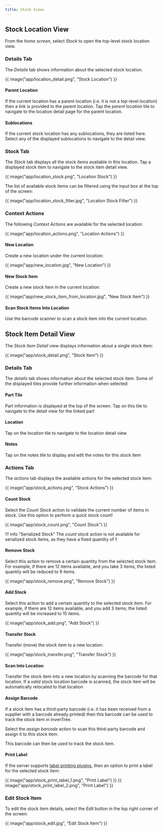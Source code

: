 ```yaml
---
title: Stock Views
---
```


## Stock Location View

From the *home screen*, select *Stock* to open the top-level stock location view.

### Details Tab

The *Details* tab shows information about the selected stock location.

{{ image("app/location_detail.png", "Stock Location") }}

#### Parent Location

If the current location has a parent location (i.e. it is not a top-level location) then a link is provided to the parent location. Tap the *parent location* tile to navigate to the location detail page for the parent location.

#### Sublocations

If the current stock location has any sublocations, they are listed here. Select any of the displayed sublocations to navigate to the detail view.

### Stock Tab

The *Stock* tab displays all the stock items available in this location. Tap a displayed stock item to navigate to the stock item detail view.

{{ image("app/location_stock.png", "Location Stock") }}

The list of available stock items can be filtered using the input box at the top of the screen:

{{ image("app/location_stock_filter.jpg", "Location Stock Filter") }}

### Context Actions

The following *Context Actions* are available for the selected location:

{{ image("app/location_actions.png", "Location Actions") }}

#### New Location

Create a new location under the current location:

{{ image("app/new_location.jpg", "New Location") }}

#### New Stock Item

Create a new stock item in the current location:

{{ image("app/new_stock_item_from_location.jpg", "New Stock Item") }}

#### Scan Stock Items Into Location

Use the barcode scanner to scan a stock item into the current location.


## Stock Item Detail View

The *Stock Item Detail* view displays information about a single stock item:

{{ image("app/stock_detail.png", "Stock Item") }}

### Details Tab

The *details* tab shows information about the selected stock item. Some of the displayed tiles provide further information when selected:

#### Part Tile

Part information is displayed at the top of the screen. Tap on this tile to navigate to the detail view for the linked part

#### Location

Tap on the location tile to navigate to the location detail view

#### Notes

Tap on the notes tile to display and edit the notes for this stock item

### Actions Tab

The *actions* tab displays the available actions for the selected stock item:

{{ image("app/stock_actions.png", "Stock Actions") }}

#### Count Stock

Select the *Count Stock* action to validate the current number of items in stock. Use this option to perform a quick stock count!

{{ image("app/stock_count.png", "Count Stock") }}

!!! info "Serialized Stock"
    The *count stock* action is not available for serialized stock items, as they have a fixed quantity of 1

#### Remove Stock

Select this action to remove a certain quantity from the selected stock item. For example, if there are 12 items available, and you take 3 items, the listed quantity will be reduced to 9 items.

{{ image("app/stock_remove.png", "Remove Stock") }}

#### Add Stock

Select this action to add a certain quantity to the selected stock item. For example, if there are 12 items available, and you add 3 items, the listed quantity will be increased to 15 items.

{{ image("app/stock_add.png", "Add Stock") }}

#### Transfer Stock

Transfer (move) the stock item to a new location:

{{ image("app/stock_transfer.png", "Transfer Stock") }}

#### Scan Into Location

Transfer the stock item into a new location by scanning the barcode for that location. If a *valid* stock location barcode is scanned, the stock item will be automatically relocated to that location

#### Assign Barcode

If a stock item has a third-party barcode (i.e. it has been received from a supplier with a barcode already printed) then this barcode can be used to track the stock item in InvenTree.

Select the *assign barcode* action to scan this third-party barcode and assign it to this stock item.

This barcode can then be used to track the stock item.

#### Print Label

If the server supports [label printing plugins](../plugins/mixins/label.md), then an option to print a label for the selected stock item:

{{ image("app/stock_print_label_1.png", "Print Label") }}
{{ image("app/stock_print_label_2.png", "Print Label") }}

### Edit Stock Item

To edit the stock item details, select the *Edit* button in the top right corner of the screen:

{{ image("app/stock_edit.jpg", "Edit Stock Item") }}
